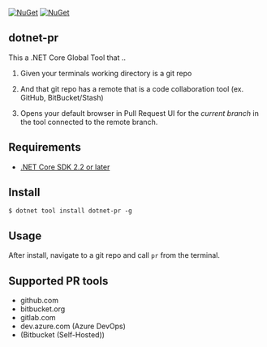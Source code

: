 [![NuGet](https://img.shields.io/nuget/v/dotnet-pr.svg)](https://www.nuget.org/packages/dotnet-pr/)
[![NuGet](https://img.shields.io/nuget/dt/dotnet-pr.svg)](https://www.nuget.org/packages/dotnet-pr/)

## dotnet-pr


This a .NET Core Global Tool that ..

1) Given your terminals working directory is a git repo

2) And that git repo has a remote that is a code collaboration tool (ex. GitHub, BitBucket/Stash)

3) Opens your default browser in Pull Request UI for the _current branch_ in the tool connected to the remote branch.


## Requirements

* [.NET Core SDK 2.2 or later](https://dotnet.microsoft.com/download)

## Install

```
$ dotnet tool install dotnet-pr -g
```

## Usage

After install, navigate to a git repo and call `pr` from the terminal.

## Supported PR tools

* github.com
* bitbucket.org
* gitlab.com
* dev.azure.com (Azure DevOps)
* (Bitbucket (Self-Hosted))